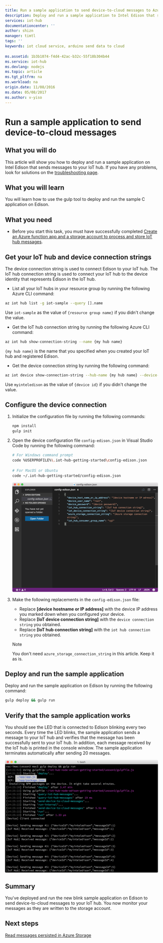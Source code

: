 ```yaml
---
title: Run a sample application to send device-to-cloud messages to Azure IoT Hub | Azure
description: Deploy and run a sample application to Intel Edison that sends messages to your IoT hub and blinks the LED.
services: iot-hub
documentationcenter: ''
author: shizn
manager: timtl
tags: ''
keywords: iot cloud service, arduino send data to cloud

ms.assetid: 1b3b1074-f4d4-42ac-b32c-55f18b304b44
ms.service: iot-hub
ms.devlang: nodejs
ms.topic: article
ms.tgt_pltfrm: na
ms.workload: na
origin.date: 11/08/2016
ms.date: 05/08/2017
ms.author: v-yiso
---
```


# Run a sample application to send device-to-cloud messages
## What you will do
This article will show you how to deploy and run a sample application on Intel Edison that sends messages to your IoT hub. If you have any problems, look for solutions on the [troubleshooting page][troubleshooting].

## What you will learn
You will learn how to use the gulp tool to deploy and run the sample C application on Edison.

## What you need
* Before you start this task, you must have successfully completed [Create an Azure function app and a storage account to process and store IoT hub messages][process-and-store-iot-hub-messages].

## Get your IoT hub and device connection strings
The device connection string is used to connect Edison to your IoT hub. The IoT hub connection string is used to connect your IoT hub to the device identity that represents Edison in the IoT hub.

* List all your IoT hubs in your resource group by running the following Azure CLI command:

```bash
az iot hub list -g iot-sample --query [].name
```

Use `iot-sample` as the value of `{resource group name}` if you didn't change the value.

* Get the IoT hub connection string by running the following Azure CLI command:

```bash
az iot hub show-connection-string --name {my hub name}
```

`{my hub name}` is the name that you specified when you created your IoT hub and registered Edison.

* Get the device connection string by running the following command:

```bash
az iot device show-connection-string --hub-name {my hub name} --device-id myinteledison
```

Use `myinteledison` as the value of `{device id}` if you didn't change the value.

## Configure the device connection
1. Initialize the configuration file by running the following commands:

   ```bash
   npm install
   gulp init
   ```

2. Open the device configuration file `config-edison.json` in Visual Studio Code by running the following command:

   ```bash
   # For Windows command prompt
   code %USERPROFILE%\.iot-hub-getting-started\config-edison.json

   # For MacOS or Ubuntu
   code ~/.iot-hub-getting-started/config-edison.json
   ```

   ![config.json](./media/iot-hub-intel-edison-lessons/lesson3/config.png)
3. Make the following replacements in the `config-edison.json` file:

   * Replace **[device hostname or IP address]** with the device IP address you marked down when you configured your device.
   * Replace **[IoT device connection string]** with the `device connection string` you obtained.
   * Replace **[IoT hub connection string]** with the `iot hub connection string` you obtained.

   > [!NOTE]
   > You don't need `azure_storage_connection_string` in this article. Keep it as is.

## Deploy and run the sample application
Deploy and run the sample application on Edison by running the following command:

```bash
gulp deploy && gulp run
```

## Verify that the sample application works
You should see the LED that is connected to Edison blinking every two seconds. Every time the LED blinks, the sample application sends a message to your IoT hub and verifies that the message has been successfully sent to your IoT hub. In addition, each message received by the IoT hub is printed in the console window. The sample application terminates automatically after sending 20 messages.

![Sample application with sent and received messages][sample-application-with-sent-and-received-messages]

## Summary
You've deployed and run the new blink sample application on Edison to send device-to-cloud messages to your IoT hub. You now monitor your messages as they are written to the storage account.

## Next steps
[Read messages persisted in Azure Storage][read-messages-persisted-in-azure-storage]
<!-- Images and links -->

[troubleshooting]: ./iot-hub-intel-edison-kit-node-troubleshooting.md
[process-and-store-iot-hub-messages]: ./iot-hub-intel-edison-kit-node-lesson3-deploy-resource-manager-template.md
[sample-application-with-sent-and-received-messages]: ./media/iot-hub-intel-edison-lessons/lesson3/gulp_run.png
[read-messages-persisted-in-azure-storage]: ./iot-hub-intel-edison-kit-node-lesson3-read-table-storage.md
